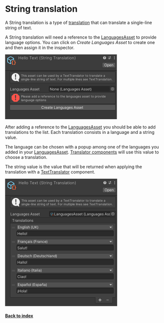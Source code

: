 # String translation

A String translation is a type of [translation](CreateTranslation.md) that can translate a single-line string of text.

A String translation will need a reference to the [LanguagesAsset](LanguagesAsset.md) to provide language options. You can click on *Create Languages Asset* to create one and then assign it in the inspector.

![Empty translation](../Pictures/EmptyTranslation.png)

After adding a reference to the [LanguagesAsset](LanguagesAsset.md) you should be able to add translations to the list. Each translation consists in a language and a string value.

The language can be chosen with a popup among one of the languages you added in your [LanguagesAsset](LanguagesAsset.md). [Translator components](ApplyTranslation.md) will use this value to choose a translation.

The string value is the value that will be returned when applying the translation with a [TextTranslator](TextTranslator.md) component.

![Example translation](../Pictures/ExampleStringTranslation.png)

#### [Back to index](../README.md)
